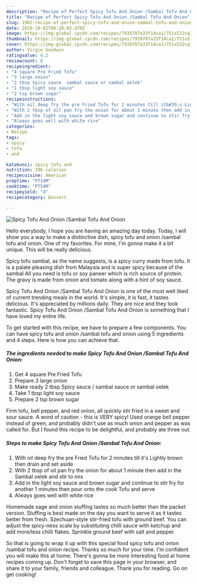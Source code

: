```yaml
---
description: "Recipe of Perfect Spicy Tofu And Onion /Sambal Tofu And Onion"
title: "Recipe of Perfect Spicy Tofu And Onion /Sambal Tofu And Onion"
slug: 1902-recipe-of-perfect-spicy-tofu-and-onion-sambal-tofu-and-onion
date: 2020-10-02T08:20:03.470Z
image: https://img-global.cpcdn.com/recipes/7939707a33f14ca1/751x532cq70/spicy-tofu-and-onion-sambal-tofu-and-onion-recipe-main-photo.jpg
thumbnail: https://img-global.cpcdn.com/recipes/7939707a33f14ca1/751x532cq70/spicy-tofu-and-onion-sambal-tofu-and-onion-recipe-main-photo.jpg
cover: https://img-global.cpcdn.com/recipes/7939707a33f14ca1/751x532cq70/spicy-tofu-and-onion-sambal-tofu-and-onion-recipe-main-photo.jpg
author: Virgie Goodwin
ratingvalue: 4.2
reviewcount: 8
recipeingredient:
- "4 square Pre Fried Tofu"
- "3 large onion"
- "2 tbsp Spicy sauce  sambal sauce or sambal oelek"
- "1 tbsp light soy sauce"
- "2 tsp brown sugar"
recipeinstructions:
- "With oil deep fry the pre Fried Tofu for 2 minutes till it&#39;s Lightly brown then drain and set aside"
- "With 2 tbsp of oil pan fry the onion for about 1 minute then add in the Sambal oelek and stir to mix"
- "Add in the light soy sauce and brown sugar and continue to stir fry for another 1 minutes then pour onto the cook Tofu and serve"
- "Always goes well with white rice"
categories:
- Recipe
tags:
- spicy
- tofu
- and

katakunci: spicy tofu and 
nutrition: 296 calories
recipecuisine: American
preptime: "PT14M"
cooktime: "PT54M"
recipeyield: "4"
recipecategory: Dessert

---
```



![Spicy Tofu And Onion /Sambal Tofu And Onion](https://img-global.cpcdn.com/recipes/7939707a33f14ca1/751x532cq70/spicy-tofu-and-onion-sambal-tofu-and-onion-recipe-main-photo.jpg)

Hello everybody, I hope you are having an amazing day today. Today, I will show you a way to make a distinctive dish, spicy tofu and onion /sambal tofu and onion. One of my favorites. For mine, I'm gonna make it a bit unique. This will be really delicious.

Spicy tofu sambal, as the name suggests, is a spicy curry made from tofu. It is a palate pleasing dish from Malaysia and is super spicy because of the sambal All you need is tofu or soy paneer which is rich source of protein. The gravy is made from onion and tomato along with a hint of soy sauce.

Spicy Tofu And Onion /Sambal Tofu And Onion is one of the most well liked of current trending meals in the world. It's simple, it is fast, it tastes delicious. It's appreciated by millions daily. They are nice and they look fantastic. Spicy Tofu And Onion /Sambal Tofu And Onion is something that I have loved my entire life.


To get started with this recipe, we have to prepare a few components. You can have spicy tofu and onion /sambal tofu and onion using 5 ingredients and 4 steps. Here is how you can achieve that.

<!--inarticleads1-->

##### The ingredients needed to make Spicy Tofu And Onion /Sambal Tofu And Onion:

1. Get 4 square Pre Fried Tofu
1. Prepare 3 large onion
1. Make ready 2 tbsp Spicy sauce / sambal sauce or sambal oelek
1. Take 1 tbsp light soy sauce
1. Prepare 2 tsp brown sugar


Firm tofu, bell pepper, and red onion, all quickly stir fried in a sweet and sour sauce. A word of caution - this is VERY spicy! Used orange bell pepper instead of green, and probably didn&#39;t use as much onion and pepper as was called for. But I found this recipe to be delightful, and probably ate three out. 

<!--inarticleads2-->

##### Steps to make Spicy Tofu And Onion /Sambal Tofu And Onion:

1. With oil deep fry the pre Fried Tofu for 2 minutes till it&#39;s Lightly brown then drain and set aside
1. With 2 tbsp of oil pan fry the onion for about 1 minute then add in the Sambal oelek and stir to mix
1. Add in the light soy sauce and brown sugar and continue to stir fry for another 1 minutes then pour onto the cook Tofu and serve
1. Always goes well with white rice


Homemade sage and onion stuffing tastes so much better than the packet version. Stuffing is best made on the day you want to serve it as it tastes better from fresh. Szechuan-style stir-fried tofu with ground beef. You can adjust the spicy-ness scale by substituting chilli sauce with ketchup and add more/less chilli flakes. Sprinkle ground beef with salt and pepper. 

So that is going to wrap it up with this special food spicy tofu and onion /sambal tofu and onion recipe. Thanks so much for your time. I'm confident you will make this at home. There's gonna be more interesting food at home recipes coming up. Don't forget to save this page in your browser, and share it to your family, friends and colleague. Thank you for reading. Go on get cooking!
